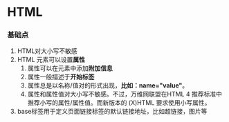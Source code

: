 # HTML

### 基础点

1. HTML对大小写不敏感
2. HTML 元素可以设置**属性**
   1. 属性可以在元素中添加**附加信息**
   2. 属性一般描述于**开始标签**
   3. 属性总是以名称/值对的形式出现，**比如：name="value"**。
   4. 属性和属性值对大小写不敏感。不过，万维网联盟在HTML 4 推荐标准中推荐小写的属性/属性值。而新版本的 (X)HTML 要求使用小写属性。
3. base标签用于定义页面链接标签的默认链接地址，比如超链接，图片等


